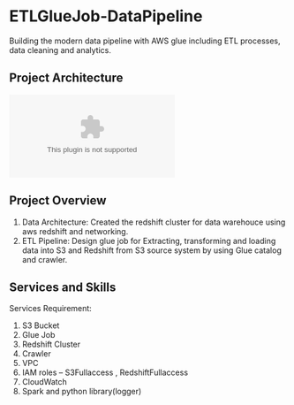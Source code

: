 # ETLGlueJob-DataPipeline

Building the modern data pipeline with AWS glue including ETL processes, data cleaning and analytics.

## Project Architecture
![Project Architecture](./architecture.docx)

## Project Overview
1. Data Architecture: Created the redshift cluster for data warehouce using aws redshift and networking.
2. ETL Pipeline: Design glue job for Extracting, transforming and loading data into S3 and Redshift from S3 source system by using Glue catalog and crawler.

## Services and Skills
Services Requirement:
1.	S3 Bucket
2.	Glue Job
3.	Redshift Cluster
4.	Crawler
5.	VPC
6.	IAM roles – S3Fullaccess , RedshiftFullaccess
7.	CloudWatch
8.	Spark and python library(logger)

